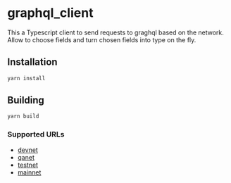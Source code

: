 # graphql_client

This a Typescript client to send requests to graghql based on the network.
Allow to choose fields and turn chosen fields into type on the fly.

## Installation

```bash
yarn install
```

## Building

```bash
yarn build
```

### Supported URLs

- [devnet](wss://graphql.dev.grid.tf)
- [qanet](wss://graphql.qa.grid.tf)
- [testnet](wss://graphql.test.grid.tf)
- [mainnet](wss://graphql.grid.tf)

